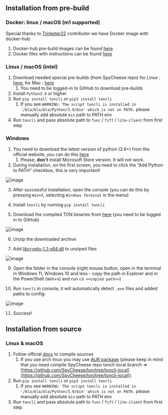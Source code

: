 ## Installation from pre-build

### Docker: linux / macOS (m1 supported)

Special thanks to [Trinketer22](https://github.com/Trinketer22/) contributor we have Docker image with docker-hub:

1. Docker-hub pre-build images can be found [here](https://hub.docker.com/r/trinketer22/func_docker/)
2. Docker files with instructions can be found [here](https://github.com/Trinketer22/func_docker)

### Linux / macOS (intel)

1. Download needed special pre-builds (from SpyCheese repo) for
   Linux : [here](https://github.com/SpyCheese/ton/actions/runs/3176936192), for
   Mac : [here](https://github.com/SpyCheese/ton/actions/runs/3176936191)
    1. You need to be logged-in to GitHub to download pre-builds
2. Install `Python3.9` or higher
3. Run `pip install toncli` or `pip3 install toncli`
    1. If you see `WARNING: The script toncli is installed in '/bla/bla/bla/Python/3.9/bin' which is not on PATH.`
       please manually add absolute `bin` path to PATH env
4. Run `toncli` and pass absolute path to `func` / `fift` / `lite-client` from first step

### Windows

1. You need to download the latest version of python (3.9+) from the official website, you can do
   this [here](https://www.python.org/downloads/)
    1. Please, **don't** install Microsoft Store version. It will not work.
2. During installation, on the first screen, you need to click the "Add Python to PATH" checkbox, this is very
   important!

![image](https://user-images.githubusercontent.com/19264196/160259049-8ed99862-a765-4653-84cb-b6818c0aa0b3.png)

3. After successful installation, open the console (you can do this by pressing `Win+X`, selecting `Windows Terminal` in
   the menu)

4. Install `toncli` by running `pip install toncli`

5. Download the compiled TON binaries from [here](https://github.com/SpyCheese/ton/actions/runs/3176936196) (you need to
   be logged in to GitHub)

![image](https://user-images.githubusercontent.com/19264196/160259203-07fd0e26-9b8e-4aff-b4f0-8e4e6f871088.png)

6. Unzip the downloaded archive

7. Add [libcrypto-1_1-x64.dll](https://disk.yandex.ru/d/BJk7WPwr_JT0fw) to unziped files

![image](https://user-images.githubusercontent.com/19264196/160259288-3af468d7-74ac-45cb-9001-9f2604cf4119.png)

9. Open the folder in the console (right mouse button, open in the terminal in Windows 11, Windows 10 and less - copy
   the path in Explorer and in the PowerShell (win+x) and run `cd <<copied path>>`)

10. Run `toncli` in console, it will automatically detect `.exe` files and added paths to config:

![image](https://user-images.githubusercontent.com/19264196/160259355-dacc0234-f8b7-4b9e-b1cd-8a5d6df0712a.png)

11. Success!

## Installation from source

### Linux & macOS

1. Follow official [docs](https://ton.org/docs/#/compile) to compile sources
    1. If you use arch linux you may use [AUR package](https://aur.archlinux.org/packages/ton-git) (please keep in mind
       that you need compile SpyCheese repo toncli-local branch
       => [https://github.com/SpyCheese/ton/tree/toncli-local](https://github.com/SpyCheese/ton/tree/toncli-local))
2. Run `pip install toncli` or `pip3 install toncli`
    1. If you see `WARNING: The script toncli is installed in '/bla/bla/bla/Python/3.9/bin' which is not on PATH.`
       please manually add absolute `bin` path to PATH env
3. Run `toncli` and pass absolute path to `func` / `fift` / `lite-client` from first step


